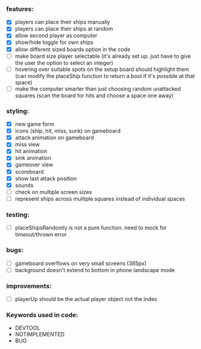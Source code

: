 ### features:
- [x] players can place their ships manually
- [x] players can place their ships at random
- [x] allow second player as computer
- [x] show/hide toggle for own ships
- [x] allow different sized boards option in the code
- [ ] make board size player selectable (it's already set up. just have to give the user the option to select an integer)
- [ ] hovering over suitable spots on the setup board should highlight them (can modify the placeShip function to return a bool if it's possible at that space)
- [ ] make the computer smarter than just choosing random unattacked squares (scan the board for hits and choose a space one away)

### styling:
- [x] new game form
- [x] icons (ship, hit, miss, sunk) on gameboard
- [x] attack animation on gameboard
- [x] miss view
- [x] hit animation
- [x] sink animation
- [x] gameover view
- [x] scoreboard
- [x] show last attack position
- [x] sounds
- [ ] check on multiple screen sizes
- [ ] represent ships across multiple squares instead of individual spaces

### testing:
- [ ] placeShipsRandomly is not a pure function. need to mock for timeout/thrown error

### bugs:
- [ ] gameboard overflows on very small screens (385px)
- [ ] background doesn't extend to bottom in phone landscape mode

### improvements:
- [ ] playerUp should be the actual player object not the index

### Keywords used in code:
- DEVTOOL
- NOTIMPLEMENTED
- BUG